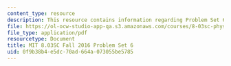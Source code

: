 ```yaml
---
content_type: resource
description: This resource contains information regarding Problem Set 6
file: https://ol-ocw-studio-app-qa.s3.amazonaws.com/courses/8-03sc-physics-iii-vibrations-and-waves-fall-2016/0f9b38b4e5dc70ad664a073055be5785_MIT8_03SCF16_ProblemSet6.pdf
file_type: application/pdf
resourcetype: Document
title: MIT 8.03SC Fall 2016 Problem Set 6
uid: 0f9b38b4-e5dc-70ad-664a-073055be5785
---
```

